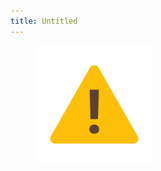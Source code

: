 ```yaml
---
title: Untitled
---
```


<figure><img src="../assets/image (2) (1) (1).png" alt="" width="188"><figcaption></figcaption></figure>
